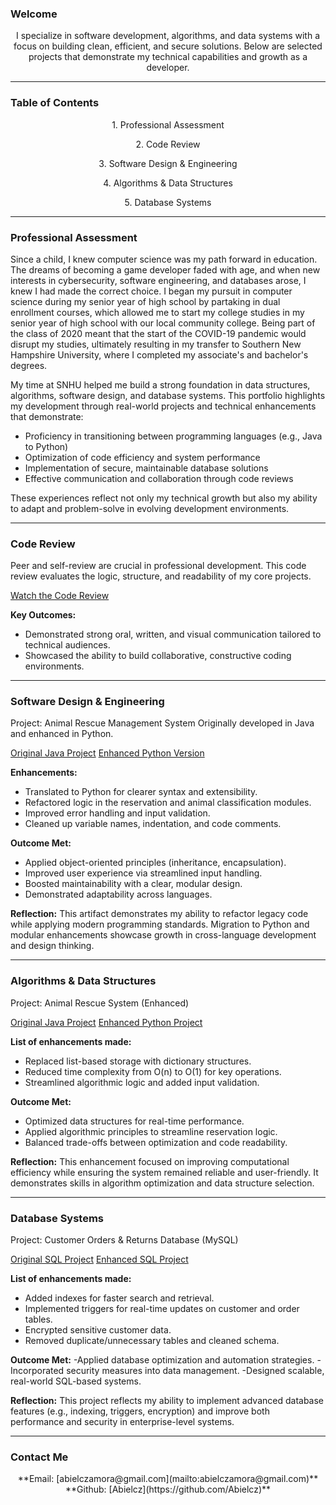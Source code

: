 ### Welcome
 <p align="center">I specialize in software development, algorithms, and data systems with a focus on building clean, efficient, and secure solutions. Below are selected projects that demonstrate my technical capabilities and growth as a developer.</p>

___________________________________________________________________________

### Table of Contents
<p align="center">1. Professional Assessment</p>
<p align="center">2. Code Review</p>
<p align="center">3. Software Design & Engineering</p>
<p align="center">4. Algorithms & Data Structures</p>
<p align="center">5. Database Systems</p>


____________________________________________________________________________

### Professional Assessment
Since a child, I knew computer science was my path forward in education. The dreams of becoming a game developer faded with age, and when new interests in cybersecurity, software engineering, and databases arose, I knew I had made the correct choice. I began my pursuit in computer science during my senior year of high school by partaking in dual enrollment courses, which allowed me to start my college studies in my senior year of high school with our local community college. Being part of the class of 2020 meant that the start of the COVID-19 pandemic would disrupt my studies, ultimately resulting in my transfer to Southern New Hampshire University, where I completed my associate's and bachelor's degrees.


My time at SNHU helped me build a strong foundation in data structures, algorithms, software design, and database systems. This portfolio highlights my development through real-world projects and technical enhancements that demonstrate:
- Proficiency in transitioning between programming languages (e.g., Java to Python)
- Optimization of code efficiency and system performance
- Implementation of secure, maintainable database solutions
- Effective communication and collaboration through code reviews


These experiences reflect not only my technical growth but also my ability to adapt and problem-solve in evolving development environments.


____________________________________________________________________________

### Code Review
Peer and self-review are crucial in professional development. This code review evaluates the logic, structure, and readability of my core projects.


[Watch the Code Review](https://youtu.be/TTnRWUtUdeI?si=d8-RxAyysjD_SMZ0)


**Key Outcomes:**
- Demonstrated strong oral, written, and visual communication tailored to technical audiences.
- Showcased the ability to build collaborative, constructive coding environments.


____________________________________________________________________________

### Software Design & Engineering
Project: Animal Rescue Management System
Originally developed in Java and enhanced in Python.


[Original Java Project](/IT_145_Original_Artifact_Abiel_Zamora.zip)
[Enhanced Python Version](/CS-499_Enhancement_One_Abiel_Zamora.zip)


**Enhancements:**
- Translated to Python for clearer syntax and extensibility.
- Refactored logic in the reservation and animal classification modules.
- Improved error handling and input validation.
- Cleaned up variable names, indentation, and code comments.


**Outcome Met:**
- Applied object-oriented principles (inheritance, encapsulation).
- Improved user experience via streamlined input handling.
- Boosted maintainability with a clear, modular design.
- Demonstrated adaptability across languages.


**Reflection:**
This artifact demonstrates my ability to refactor legacy code while applying modern programming standards. Migration to Python and modular enhancements showcase growth in cross-language development and design thinking.


____________________________________________________________________________

### Algorithms & Data Structures
Project: Animal Rescue System (Enhanced)


[Original Java Project](IT_145_Original_Artifact_Abiel_Zamora.zip)
[Enhanced Python Project](CS-499_Enhancement_Two_Abiel_Zamora.zip)


**List of enhancements made:**
- Replaced list-based storage with dictionary structures.
- Reduced time complexity from O(n) to O(1) for key operations.
- Streamlined algorithmic logic and added input validation.

   
**Outcome Met:**
- Optimized data structures for real-time performance.
- Applied algorithmic principles to streamline reservation logic.
- Balanced trade-offs between optimization and code readability.


**Reflection:**
This enhancement focused on improving computational efficiency while ensuring the system remained reliable and user-friendly. It demonstrates skills in algorithm optimization and data structure selection.


____________________________________________________________________________


### Database Systems
Project: Customer Orders & Returns Database (MySQL) 


[Original SQL Project](DAD_220_Original_Artifact_Abiel_Zamora.zip)
[Enhanced SQL Project](CS-499_Enhancement_Three_Abiel_Zamora.zip)


**List of enhancements made:**
- Added indexes for faster search and retrieval.
- Implemented triggers for real-time updates on customer and order tables.
- Encrypted sensitive customer data.
- Removed duplicate/unnecessary tables and cleaned schema.


**Outcome Met:**
-Applied database optimization and automation strategies.
-Incorporated security measures into data management.
-Designed scalable, real-world SQL-based systems.


**Reflection:**
This project reflects my ability to implement advanced database features (e.g., indexing, triggers, encryption) and improve both performance and security in enterprise-level systems.


____________________________________________________________________________

### Contact Me
<p align="center">**Email: [abielczamora@gmail.com](mailto:abielczamora@gmail.com)**
**Github: [Abielcz](https://github.com/Abielcz)**</p>
